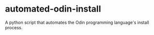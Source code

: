 # automated-odin-install
A python script that automates the Odin programming language's install process.

